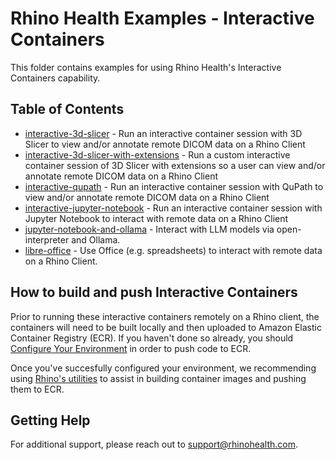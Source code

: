 # Rhino Health Examples - Interactive Containers

This folder contains examples for using Rhino Health's Interactive Containers capability.

## Table of Contents
- [interactive-3d-slicer](./interactive-3d-slicer/README.md) - Run an interactive container session with 3D Slicer to view and/or annotate remote DICOM data on a Rhino Client
- [interactive-3d-slicer-with-extensions](./interactive-3d-slicer-with-extensions/README.md) - Run a custom interactive container session of 3D Slicer with extensions so a user can view and/or annotate remote DICOM data on a Rhino Client
- [interactive-qupath](./interactive-qupath/README.md) - Run an interactive container session with QuPath to view and/or annotate remote DICOM data on a Rhino Client
- [interactive-jupyter-notebook](./interactive-jupyter-notebook/README.md) - Run an interactive container session with Jupyter Notebook to interact with remote data on a Rhino Client
- [jupyter-notebook-and-ollama](./jupyter-notebook-and-ollama/README.md) - Interact with LLM models via open-interpreter and Ollama.
- [libre-office](./libre-office/README.md) - Use Office (e.g. spreadsheets) to interact with remote data on a Rhino Client.

## How to build and push Interactive Containers
Prior to running these interactive containers remotely on a Rhino client, the containers will need to be built locally and then uploaded to Amazon Elastic Container Registry (ECR). If you haven't done so already, you should [Configure Your Environment](https://docs.rhinohealth.com/hc/en-us/articles/12385555709085-Configuring-your-Environment) in order to push code to ECR.

Once you've succesfully configured your environment, we recommending using [Rhino's utilities](../../rhino-utils/) to assist in building container images and pushing them to ECR. 

## Getting Help
For additional support, please reach out to [support@rhinohealth.com](mailto:support@rhinohealth.com).
